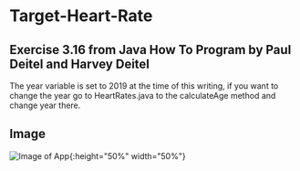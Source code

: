 # Target-Heart-Rate

## Exercise 3.16 from Java How To Program by Paul Deitel and Harvey Deitel

<p>The year variable is set to 2019 at the time of this writing, if you want to change the year go to HeartRates.java to the calculateAge method and change year there.</p>

## Image

![Image of App](https://github.com/Klodjan-Hoxha/Target-Heart/master/screen-shot-java.png){:height="50%" width="50%"}
